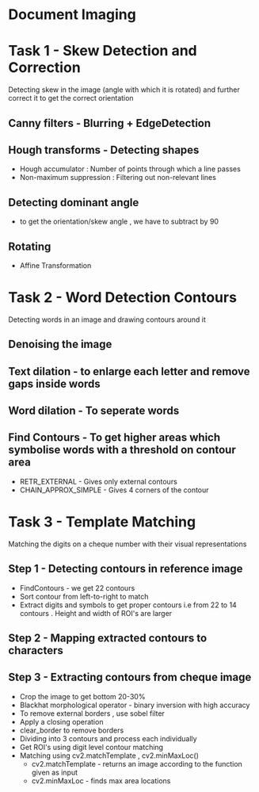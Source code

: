 # Document Imaging

# Task 1 - Skew Detection and Correction
Detecting skew in the image (angle with which it is rotated) and further correct it to get the correct orientation

## Canny filters - Blurring + EdgeDetection
## Hough transforms - Detecting shapes
- Hough accumulator : Number of points through which a line passes
- Non-maximum suppression : Filtering out non-relevant lines
## Detecting dominant angle
- to get the orientation/skew angle , we have to subtract by 90
## Rotating
- Affine Transformation 




# Task 2 - Word Detection Contours
Detecting words in an image and drawing contours around it

## Denoising the image
## Text dilation - to enlarge each letter and remove gaps inside words
## Word dilation - To seperate words
## Find Contours -  To get higher areas which symbolise words with a threshold on contour area
- RETR_EXTERNAL - Gives only external contours
- CHAIN_APPROX_SIMPLE - Gives 4 corners of the contour




# Task 3 - Template Matching
Matching the digits on a cheque number with their visual representations

## Step 1 - Detecting contours in reference image
- FindContours - we get 22 contours
- Sort contour from left-to-right to match
- Extract digits and symbols to get proper contours i.e from 22 to 14 contours .  Height and width of ROI's are larger 

## Step 2 - Mapping extracted contours to characters

## Step 3 - Extracting contours from cheque image
- Crop the image to get bottom 20-30%
- Blackhat morphological operator - binary inversion with high accuracy
- To remove external borders , use sobel filter
- Apply a closing operation
- clear_border to remove borders
- Dividing into 3 contours and process each individually
- Get ROI's using digit level contour matching
- Matching using cv2.matchTemplate , cv2.minMaxLoc()
    - cv2.matchTemplate - returns an image according to the function given as input
    - cv2.minMaxLoc - finds max area locations